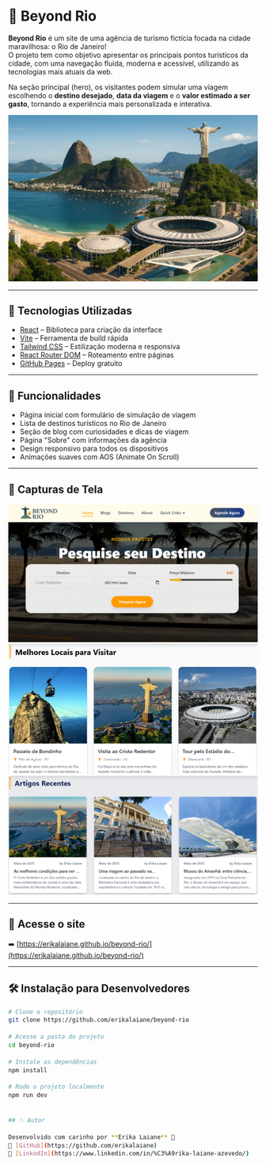# 🌴 Beyond Rio

**Beyond Rio** é um site de uma agência de turismo fictícia focada na cidade maravilhosa: o Rio de Janeiro!  
O projeto tem como objetivo apresentar os principais pontos turísticos da cidade, com uma navegação fluida, moderna e acessível, utilizando as tecnologias mais atuais da web.

Na seção principal (hero), os visitantes podem simular uma viagem escolhendo o **destino desejado**, **data da viagem** e o **valor estimado a ser gasto**, tornando a experiência mais personalizada e interativa.

![Capa do Projeto](src/assets/capa-img.png)

---

## 🚀 Tecnologias Utilizadas

- [React](https://reactjs.org/) – Biblioteca para criação da interface
- [Vite](https://vitejs.dev/) – Ferramenta de build rápida
- [Tailwind CSS](https://tailwindcss.com/) – Estilização moderna e responsiva
- [React Router DOM](https://reactrouter.com/) – Roteamento entre páginas
- [GitHub Pages](https://pages.github.com/) – Deploy gratuito

---

## 🧭 Funcionalidades

- Página inicial com formulário de simulação de viagem
- Lista de destinos turísticos no Rio de Janeiro
- Seção de blog com curiosidades e dicas de viagem
- Página "Sobre" com informações da agência
- Design responsivo para todos os dispositivos
- Animações suaves com AOS (Animate On Scroll)

---

## 📸 Capturas de Tela

![Home](src/assets/hero-img.png)
![Destinos](src/assets/dest-img.png)
![Blog](src/assets/blog-img.png)

---

## 🔗 Acesse o site

➡️ [https://erikalaiane.github.io/beyond-rio/](https://erikalaiane.github.io/beyond-rio/)

---

## 🛠️ Instalação para Desenvolvedores

```bash
# Clone o repositório
git clone https://github.com/erikalaiane/beyond-rio

# Acesse a pasta do projeto
cd beyond-rio

# Instale as dependências
npm install

# Rode o projeto localmente
npm run dev


## ✨ Autor

Desenvolvido com carinho por **Erika Laiane** 💙  
🔗 [GitHub](https://github.com/erikalaiane)  
🔗 [LinkedIn](https://www.linkedin.com/in/%C3%A9rika-laiane-azevedo/)
